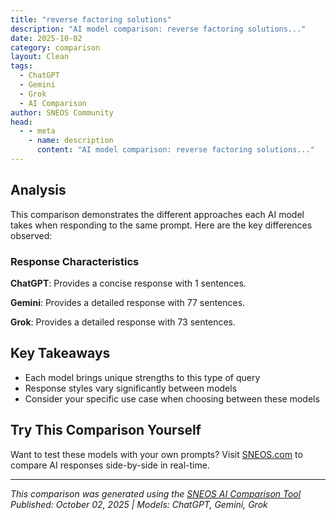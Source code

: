 ```yaml
---
title: "reverse factoring solutions"
description: "AI model comparison: reverse factoring solutions..."
date: 2025-10-02
category: comparison
layout: Clean
tags:
  - ChatGPT
  - Gemini
  - Grok
  - AI Comparison
author: SNEOS Community
head:
  - - meta
    - name: description
      content: "AI model comparison: reverse factoring solutions..."
---
```


<ChatComparison
  title="reverse factoring solutions"
  prompt="reverse factoring solutions"
  :responses='{
    "ChatGPT": "Reverse factoring, also known as supply chain financing or buyer-led financing, is a financial arrangement that allows businesses to optimize their cash flow and improve their working capital. Here’s an overview of reverse factoring solutions, how they work, and some key considerations.\n\n### What is Reverse Factoring?\n\nIn reverse factoring, a buyer (usually a large company) collaborates with a financial institution to enable early payment of invoices to its suppliers. The process generally involves the following steps:\n\n1. **Supplier Submits Invoice**: A supplier provides goods or services to the buyer and submits an invoice.\n2. **Buyer Approves Invoice**: The buyer approves the invoice and verifies its authenticity.\n3. **Early Payment**: Instead of waiting for the traditional payment terms (which could be 30, 60, or 90 days), the supplier has the option to receive payment earlier (e.g., within days) from the financial institution.\n4. **Financial Institution Pays Supplier**: The financial institution pays the supplier a percentage of the invoice amount, minus a small fee for the financing service.\n5. **Buyer Pays Financial Institution**: The buyer eventually pays the financial institution the full invoice amount at the original due date.\n\n### Benefits of Reverse Factoring\n\n1. **Improved Cash Flow for Suppliers**: Suppliers can receive payments sooner, which enhances their liquidity and cash flow.\n2. **Better Payment Terms for Buyers**: Buyers can negotiate extended payment terms without negatively affecting their suppliers’ cash flow.\n3. **Reduced Supply Chain Risk**: Suppliers are less likely to experience financial strain, leading to a more stable supply chain.\n4. **Cost-Effective Financing**: Suppliers typically receive financing at a lower cost than they would through traditional methods, such as loans or lines of credit.\n5. **Strengthening Supplier Relationships**: By providing an early payment option, buyers can build stronger relationships with their suppliers.\n\n### Key Considerations\n\n1. **Fee Structure**: Understand the fees charged by the financial institution for the early payment service; this impacts the overall cost of financing.\n2. **Supplier Participation**: Not all suppliers may want or qualify for early payment; consider the impact on smaller suppliers.\n3. **Implementation**: Setting up a reverse factoring program may require collaboration between the buyer, suppliers, and financial institutions.\n4. **Technology and Integration**: Many reverse factoring solutions involve technology platforms that facilitate invoice management, payment approvals, and funding. Ensure that these systems can integrate with existing accounting and procurement systems.\n5. **Legal and Compliance Issues**: Ensure that the program complies with relevant financial regulations and best practices in your industry.\n\n### Reverse Factoring Solutions Providers\n\nThere are various providers and platforms that specialize in reverse factoring and supply chain financing. Some of the well-known providers include:\n\n1. **C2FO**: A platform that connects buyers and suppliers for dynamic discounting and supply chain financing.\n2. **Taulia**: Provides solutions for working capital management, including reverse factoring.\n3. **Tribal**: Offers supply chain finance and reverse factoring solutions tailored for businesses.\n4. **PrimeRevenue**: A platform that facilitates supply chain financing and reverse factoring programs.\n5. **Fintech lenders**: Emerging fintech companies often offer innovative solutions for supply chain financing, including reverse factoring.\n\n### Conclusion\n\nReverse factoring can be a powerful tool for businesses looking to enhance cash flow and strengthen supplier relationships. However, it&#39;s crucial to carefully consider the implications, costs, and technological requirements associated with implementing such programs. Working with experienced financial partners can help create an effective reverse factoring solution tailored to the needs of your business and its suppliers.",
    "Gemini": "Okay, let\u0027s break down reverse factoring solutions.  Reverse factoring, also known as supply chain finance (SCF), is a financial technique used by businesses to optimize their payment terms with suppliers, strengthen their supply chains, and often improve their own working capital. Here\u0027s a comprehensive overview:\n\n**What is Reverse Factoring?**\n\nIn essence, reverse factoring is a financing arrangement where a buyer (the \u0022anchor buyer\u0022 or \u0022sponsor\u0022) uses its creditworthiness to enable its suppliers to get paid earlier than their originally agreed-upon payment terms.  A financial institution (the \u0022funder\u0022 or \u0022platform provider\u0022) facilitates this process.\n\n**How Does It Work? (Typical Process)**\n\n1.  **Agreement:** The buyer (e.g., a large retailer) and a funding institution (e.g., a bank or fintech company) enter into an agreement to establish a reverse factoring program.  The buyer commits to approving invoices submitted by its suppliers.\n\n2.  **Supplier Onboarding:**  The buyer invites its key suppliers to participate in the program.  Suppliers review the terms and conditions offered by the funder.\n\n3.  **Invoice Submission \u0026 Approval:** The supplier delivers goods or services to the buyer and submits an invoice as usual.  The buyer reviews and approves the invoice according to its standard procedures.\n\n4.  **Invoice Financing:**  Once the buyer approves the invoice, the supplier has the option to request early payment from the funder. The funder pays the supplier the invoice amount, less a discount (the financing fee).  The discount is typically based on the buyer\u0027s credit rating, the early payment period, and market interest rates.\n\n5.  **Payment to the Funder:** On the original due date of the invoice (agreed upon between the buyer and supplier), the buyer pays the *full* invoice amount to the funder.\n\n**Key Benefits of Reverse Factoring**\n\n*   **For the Buyer:**\n\n    *   **Extended Payment Terms:** The buyer can negotiate longer payment terms with its suppliers (e.g., extending from 30 days to 90 or even 120 days). This improves the buyer\u0027s cash flow and working capital.\n    *   **Strengthened Supplier Relationships:** By offering early payment options, the buyer helps its suppliers improve their financial health, leading to more reliable and stable supply chains.\n    *   **Supply Chain Stability:**  Financially stable suppliers are less likely to face disruptions, ensuring a consistent supply of goods and services for the buyer.\n    *   **Potentially Lower Costs:**  The buyer may be able to negotiate better pricing with suppliers due to the improved payment terms and the supplier\u0027s access to cheaper financing.\n    *   **Increased Transparency:** Reverse factoring platforms provide visibility into the status of invoices and payments throughout the supply chain.\n\n*   **For the Supplier:**\n\n    *   **Faster Payment:** Suppliers receive payments much faster than the original invoice due date, improving their cash flow and working capital.\n    *   **Lower Financing Costs:** The discount rate offered by the funder is typically lower than what the supplier could obtain on its own, as it\u0027s based on the buyer\u0027s (usually stronger) credit rating.\n    *   **Improved Financial Stability:**  Predictable and faster payments reduce the risk of cash flow shortages and allow suppliers to invest in growth.\n    *   **Reduced Administrative Burden:**  Reverse factoring platforms automate many of the invoice management and payment processes.\n\n*   **For the Funder:**\n\n    *   **New Revenue Stream:**  The funder earns revenue through the discount fees charged to suppliers.\n    *   **Access to a Pre-Screened Portfolio:** The buyer has already vetted its suppliers, reducing the risk for the funder.\n    *   **Stronger Relationships with Corporate Clients:**  Reverse factoring programs can strengthen the funder\u0027s relationships with large corporate clients.\n\n**Types of Reverse Factoring Solutions**\n\n*   **Bank-Led Programs:** Traditional banks often offer reverse factoring as part of their broader trade finance solutions.\n\n*   **Fintech Platforms:**  A growing number of fintech companies specialize in reverse factoring, offering cloud-based platforms that streamline the process and provide advanced analytics.\n\n*   **Hybrid Models:**  Some programs combine elements of bank-led and fintech solutions.\n\n**Key Considerations When Choosing a Reverse Factoring Solution**\n\n*   **Technology Platform:**  The platform should be user-friendly, secure, and integrate seamlessly with the buyer\u0027s and suppliers\u0027 accounting systems.\n\n*   **Funding Capacity:**  The funder should have sufficient capital to meet the financing needs of all participating suppliers.\n\n*   **Pricing:**  The discount rates should be competitive and transparent.  Understand all fees and charges involved.\n\n*   **Supplier Onboarding Process:**  The onboarding process should be efficient and easy for suppliers to understand.\n\n*   **Risk Management:**  The funder should have robust risk management procedures in place to mitigate potential losses.\n\n*   **Integration with ERP and Accounting Systems:**  Seamless integration is crucial for efficient invoice processing and reconciliation.\n\n*   **Customer Support:**  Reliable customer support is essential to address any issues that may arise.\n\n**Potential Downsides and Risks**\n\n*   **Supplier Dependence:** Suppliers may become overly reliant on early payments, potentially neglecting their own working capital management.\n*   **Financial Distress Risk:**  If the buyer experiences financial difficulties, the funder may face losses, and suppliers could be impacted.\n*   **Ethical Concerns:**  There have been concerns raised about whether reverse factoring is sometimes used to disguise debt or delay payments to suppliers without their full understanding and agreement.  Transparency and fair terms are crucial.\n*   **Concentration Risk:**  Relying heavily on a single buyer can expose suppliers to significant risk.\n\n**Specific Software/Platforms**\n\nSome well-known providers include:\n\n*   **Taulia (now part of SAP):** One of the largest providers of working capital solutions, including reverse factoring.\n*   **PrimeRevenue:**  Another major player in the supply chain finance space.\n*   **Orbian:**  Focuses on providing supply chain finance solutions to large corporations.\n*   **Demica:**  Offers a range of supply chain finance solutions, including reverse factoring.\n*   **C2FO:**  Operates a marketplace where suppliers can bid for early payment at a discount.\n*   **Surecomp:** Offers trade finance solutions, which can include reverse factoring capabilities.\n*   **Finastra:** A large fintech that offers various financial solutions, including elements that can be used in reverse factoring.\n\n**Important Questions to Ask When Evaluating Reverse Factoring Solutions:**\n\n*   What are the fees and discount rates?  Are they fixed or variable?\n*   What is the onboarding process for suppliers?\n*   What level of integration is available with our existing accounting systems?\n*   What is the funder\u0027s capacity to finance our suppliers\u0027 invoices?\n*   What risk management procedures are in place?\n*   What reporting and analytics are available?\n*   What are the terms of the agreement, including termination clauses?\n*   What are the data security measures in place?\n*   What are the potential tax implications? (Consult with a tax advisor).\n\n**In Summary**\n\nReverse factoring can be a valuable tool for optimizing working capital, strengthening supply chains, and improving supplier relationships. However, it\u0027s essential to carefully evaluate the potential benefits and risks, choose a reputable solution provider, and ensure that the program is implemented in a transparent and ethical manner.  Understanding the nuances of the solution, and how it fits into your overall financial strategy is key to a successful implementation.\n",
    "Grok": "Reverse factoring, also known as supply chain financing, is a financial solution where a third-party (typically a bank or a financial institution) facilitates early payment to a company\u0027s suppliers. In this arrangement, the bank pays the supplier on behalf of the buying company (often at a discount), and the buying company repays the bank at a later date, based on the agreed payment terms. This solution helps improve cash flow for suppliers while allowing buyers to extend their payment terms.\n\nHere\u2019s a detailed breakdown of reverse factoring solutions, how they work, their benefits, and some key providers or platforms:\n\n---\n\n### **How Reverse Factoring Works**\n1. **Agreement Setup**: A buyer (typically a large corporation) enters into a reverse factoring agreement with a financial institution or platform. The buyer\u0027s suppliers are also onboarded into the program.\n2. **Invoice Submission**: After delivering goods or services, the supplier submits an invoice to the buyer.\n3. **Early Payment to Supplier**: The financial institution pays the supplier early, often at a small discount, based on the invoice amount. This ensures the supplier receives cash quickly.\n4. **Buyer Repayment**: The buyer repays the financial institution on the original due date of the invoice or per agreed-upon extended terms, without the discount applied to the supplier.\n5. **Fees and Costs**: The financial institution earns a fee or interest for providing the financing, often based on the buyer\u2019s creditworthiness rather than the supplier\u2019s.\n\n---\n\n### **Benefits of Reverse Factoring**\n#### For Buyers:\n- **Extended Payment Terms**: Buyers can negotiate longer payment terms with suppliers while ensuring suppliers get paid early, improving working capital management.\n- **Strengthened Supplier Relationships**: Suppliers benefit from faster payments, reducing friction and fostering better partnerships.\n- **Cost Savings**: Buyers often avoid higher costs associated with late payments or penalties.\n- **Improved Supply Chain Stability**: Ensures suppliers remain financially healthy, reducing the risk of disruptions.\n\n#### For Suppliers:\n- **Improved Cash Flow**: Suppliers get paid early, often within days, instead of waiting for the buyer\u2019s payment cycle (e.g., 60 or 90 days).\n- **Reduced Financing Costs**: Since the financing cost is often tied to the buyer\u2019s credit rating (which is typically stronger), suppliers can access lower-cost funding compared to traditional factoring or loans.\n- **Predictable Payments**: Suppliers can plan their cash flow more effectively with faster, predictable payments.\n\n#### For Financial Institutions:\n- **Revenue Generation**: Banks or fintechs earn fees or interest on the financing provided.\n- **Low Risk**: Since the repayment obligation lies with the buyer (often a large, creditworthy corporation), the risk of default is lower compared to traditional factoring.\n\n---\n\n### **Challenges of Reverse Factoring**\n- **Onboarding Complexity**: Suppliers may need to be onboarded onto the platform, which can be time-consuming, especially if they are small or lack technological infrastructure.\n- **Dependency on Buyer Credit**: The cost and availability of reverse factoring heavily depend on the buyer\u2019s credit rating. Suppliers with weaker buyers may not benefit as much.\n- **Limited Scope**: Not all suppliers or industries may be eligible or willing to participate in reverse factoring programs.\n- **Potential Over-Reliance**: Suppliers might become dependent on reverse factoring for cash flow, which could pose risks if the program is discontinued.\n\n---\n\n### **Popular Reverse Factoring Solutions and Providers**\nSeveral banks, fintech companies, and platforms offer reverse factoring solutions. Here are some notable ones:\n\n1. **Banks and Traditional Financial Institutions**:\n   - **HSBC**: Offers supply chain financing solutions with reverse factoring programs to help buyers and suppliers optimize working capital.\n   - **Citibank**: Provides tailored supply chain finance solutions, including reverse factoring, to large corporations and their suppliers.\n   - **J.P. Morgan**: Offers comprehensive supply chain financing tools with reverse factoring to improve liquidity for suppliers.\n   - **Deutsche Bank**: Provides reverse factoring under its trade finance and supply chain finance offerings.\n\n2. **Fintech Platforms**:\n   - **Taulia**: A leading supply chain finance platform that offers reverse factoring and dynamic discounting solutions. Taulia connects buyers and suppliers to facilitate early payments and optimize cash flow.\n   - **PrimeRevenue**: Specializes in supply chain finance and reverse factoring, helping companies strengthen supplier relationships and improve working capital.\n   - **C2FO**: Provides a platform for early payment solutions, including reverse factoring and dynamic discounting, enabling suppliers to get paid faster.\n   - **Tradeshift**: Offers a digital platform for supply chain payments, including reverse factoring, to streamline invoice processing and financing.\n\n3. **Specialized Supply Chain Finance Providers**:\n   - **Demica**: Focuses on supply chain finance solutions, including reverse factoring, for large corporations across various industries.\n   - **Orbian**: Provides supply chain finance and reverse factoring solutions to help buyers extend payment terms while ensuring supplier liquidity.\n\n---\n\n### **Industries Benefiting from Reverse Factoring**\nReverse factoring is particularly popular in industries with long payment cycles or where suppliers face significant cash flow challenges. These include:\n- **Retail and Consumer Goods**: Large retailers often use reverse factoring to support their extensive supplier networks.\n- **Manufacturing**: Helps manage cash flow for raw material suppliers and component manufacturers.\n- **Automotive**: Supports tiered supplier ecosystems with complex payment terms.\n- **Pharmaceuticals**: Ensures suppliers of raw materials and packaging are paid promptly.\n- **Construction**: Helps subcontractors and material suppliers manage cash flow.\n\n---\n\n### **Key Considerations When Choosing a Reverse Factoring Solution**\n1. **Cost Structure**: Understand the fees or interest rates charged by the financial institution or platform. Ensure they are competitive and transparent.\n2. **Technology Integration**: Choose a platform that integrates seamlessly with your existing financial systems (e.g., ERP, accounting software).\n3. **Scalability**: Ensure the solution can accommodate your growing supplier base or business needs.\n4. **Supplier Onboarding**: Look for solutions with easy onboarding processes and support for suppliers, especially smaller ones with limited resources.\n5. **Regulatory Compliance**: Ensure the solution complies with local financial regulations and accounting standards (e.g., IFRS or GAAP treatment of reverse factoring as debt).\n\n---\n\n### **Conclusion**\nReverse factoring solutions offer a win-win for buyers and suppliers by optimizing working capital, strengthening supply chains, and reducing financial friction. Whether through traditional banks like HSBC and Citibank or modern fintech platforms like Taulia and PrimeRevenue, businesses have a range of options to implement reverse factoring tailored to their needs. When selecting a solution, consider factors like cost, integration, and supplier readiness to ensure a smooth and effective rollout.\n\nIf you\u0027re looking to explore reverse factoring for your business or need specific recommendations, feel free to provide more details about your industry or requirements, and I can assist further!"
  }'
  published-date="11:36"
/>

## Analysis

This comparison demonstrates the different approaches each AI model takes when responding to the same prompt. Here are the key differences observed:

### Response Characteristics

**ChatGPT**: Provides a concise response with 1 sentences. 

**Gemini**: Provides a detailed response with 77 sentences. 

**Grok**: Provides a detailed response with 73 sentences. 

## Key Takeaways

- Each model brings unique strengths to this type of query
- Response styles vary significantly between models
- Consider your specific use case when choosing between these models

## Try This Comparison Yourself

Want to test these models with your own prompts? Visit [SNEOS.com](https://sneos.com) to compare AI responses side-by-side in real-time.

---

*This comparison was generated using the [SNEOS AI Comparison Tool](https://sneos.com)*
*Published: October 02, 2025 | Models: ChatGPT, Gemini, Grok*
